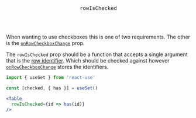<div align="center">
  <pre>rowIsChecked</pre>
</div>

<br />
<br />

When wanting to use checkboxes this is one of two requirements. The other is the [`onRowCheckboxChange`](./on-row-checkbox-change.md) prop.

The `rowIsChecked` prop should be a function that accepts a single argument that is the [row identifier](./row-identifier.md). Which should be checked against however [`onRowCheckboxChange`](./on-row-checkbox-change.md) stores the identifiers.

```jsx
import { useSet } from 'react-use'

const [checked, { has }] = useSet()

<Table
  rowIsChecked={id => has(id)}
/>
```
